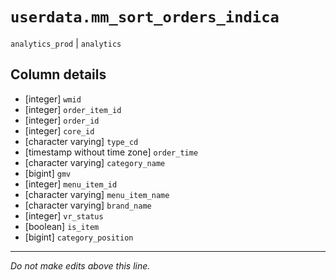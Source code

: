 # `userdata.mm_sort_orders_indica`
`analytics_prod` | `analytics`

## Column details
* [integer]   `wmid`
* [integer]   `order_item_id`
* [integer]   `order_id`
* [integer]   `core_id`
* [character varying] `type_cd`
* [timestamp without time zone] `order_time`
* [character varying] `category_name`
* [bigint]    `gmv`
* [integer]   `menu_item_id`
* [character varying] `menu_item_name`
* [character varying] `brand_name`
* [integer]   `vr_status`
* [boolean]   `is_item`
* [bigint]    `category_position`

-------------------------------------------------------------------------------
*Do not make edits above this line.*
